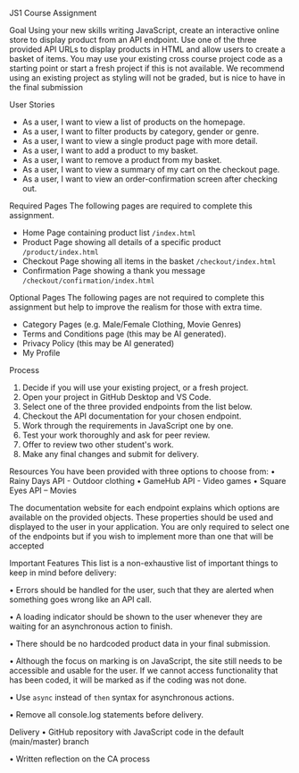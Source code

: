 JS1 Course Assignment 

Goal 
Using your new skills writing JavaScript, create an interactive online store to display 
product from an API endpoint. Use one of the three provided API URLs to display 
products in HTML and allow users to create a basket of items. 
You may use your existing cross course project code as a starting point or start a 
fresh project if this is not available. We recommend using an existing project as 
styling will not be graded, but is nice to have in the final submission 

User Stories 
- As a user, I want to view a list of products on the homepage.
- As a user, I want to filter products by category, gender or genre.
- As a user, I want to view a single product page with more detail.
- As a user, I want to add a product to my basket.
- As a user, I want to remove a product from my basket.
- As a user, I want to view a summary of my cart on the checkout page.
- As a user, I want to view an order-confirmation screen after checking out.

Required Pages 
The following pages are required to complete this assignment. 
- Home Page containing product list `/index.html`
- Product Page showing all details of a specific product `/product/index.html`
- Checkout Page showing all items in the basket `/checkout/index.html`
- Confirmation Page showing a thank you message `/checkout/confirmation/index.html`

Optional Pages 
The following pages are not required to complete this assignment but help to 
improve the realism for those with extra time. 
- Category Pages (e.g. Male/Female Clothing, Movie Genres)
- Terms and Conditions page (this may be AI generated).
- Privacy Policy (this may be AI generated)
- My Profile

Process 
1. Decide if you will use your existing project, or a fresh project. 
2. Open your project in GitHub Desktop and VS Code. 
3. Select one of the three provided endpoints from the list below. 
4. Checkout the API documentation for your chosen endpoint. 
5. Work through the requirements in JavaScript one by one. 
6. Test your work thoroughly and ask for peer review. 
7. Offer to review two other student's work. 
8. Make any final changes and submit for delivery.

Resources 
You have been provided with three options to choose from: 
• Rainy Days API - Outdoor clothing 
• GameHub API - Video games 
• Square Eyes API – Movies 

The documentation website for each endpoint explains which options are available 
on the provided objects. These properties should be used and displayed to the user 
in your application. You are only required to select one of the endpoints but if you 
wish to implement more than one that will be accepted 

Important Features 
This list is a non-exhaustive list of important things to keep in mind before delivery: 

• Errors should be handled for the user, such that they are alerted when something 
goes wrong like an API call. 

• A loading indicator should be shown to the user whenever they are waiting for an 
asynchronous action to finish. 

• There should be no hardcoded product data in your final submission. 

• Although the focus on marking is on JavaScript, the site still needs to be accessible 
and usable for the user. If we cannot access functionality that has been coded, it will 
be marked as if the coding was not done. 

• Use `async` instead of `then` syntax for asynchronous actions. 

• Remove all console.log statements before delivery. 

Delivery 
• GitHub repository with JavaScript code in the default (main/master) branch 

• Written reflection on the CA process
